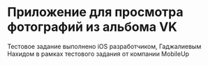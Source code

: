 # Приложение для просмотра фотографий из альбома VK
Тестовое задание выполнено iOS разработчиком, Гаджалиевым Нахидом в рамках тестового задания от компании MobileUp
